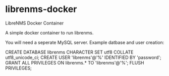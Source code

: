 # librenms-docker
LibreNMS Docker Container

A simple docker container to run librenms. 

You will need a seperate MySQL server. Example datbase and user creation:

CREATE DATABASE librenms CHARACTER SET utf8 COLLATE utf8_unicode_ci;
CREATE USER 'librenms'@'%' IDENTIFIED BY 'password';
GRANT ALL PRIVILEGES ON librenms.* TO 'librenms'@'%';
FLUSH PRIVILEGES;


